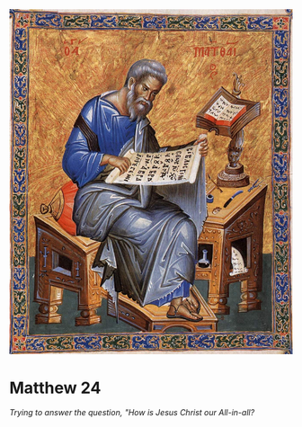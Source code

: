 <img class="intro-right" src="art-matthew.jpg">

# Matthew 24

*Trying to answer the question, "How is Jesus Christ our All-in-all?*
